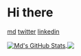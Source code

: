 # Hi there

<a href="https://mucahiddogan.github.io" target="_blank">md</a> <a href="https://twitter.com/mucahiddogann" target="_blank">twitter</a> <a href="https://linkedin.com/in/mucahiddogan" target="_blank">linkedin</a> 


<a href="https://github.com/mucahiddogan">
  <img align="center" src="https://github-readme-stats.vercel.app/api?username=mucahiddogan&show_icons=true&theme=onedark&line_height=33&count_private=true" alt="Md's GitHub Stats" />
</a>
<a href="https://github.com/mucahiddogan/mucahiddogan">
  <img align="center" src="https://github-readme-stats.vercel.app/api/top-langs/?username=mucahiddogan&show_icons=true&theme=onedark&hide=ruby&line_height=33" />
</a>



<!--
**mucahiddogan/mucahiddogan** is a ✨ _special_ ✨ repository because its `README.md` (this file) appears on your GitHub profile.

Here are some ideas to get you started:

- 🔭 I’m currently working on ...
- 🌱 I’m currently learning ...
- 👯 I’m looking to collaborate on ...
- 🤔 I’m looking for help with ...
- 💬 Ask me about ...
- 📫 How to reach me: ...
- 😄 Pronouns: ...
- ⚡ Fun fact: ...
-->
